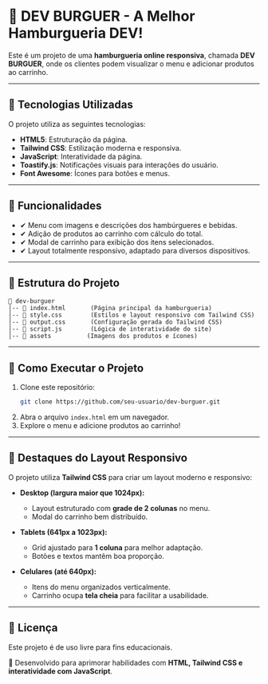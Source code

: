 # 🍔 DEV BURGUER - A Melhor Hamburgueria DEV!

Este é um projeto de uma **hamburgueria online responsiva**, chamada **DEV BURGUER**, 
onde os clientes podem visualizar o menu e adicionar produtos ao carrinho.

---

## 🚀 Tecnologias Utilizadas

O projeto utiliza as seguintes tecnologias:

- **HTML5**: Estruturação da página.
- **Tailwind CSS**: Estilização moderna e responsiva.
- **JavaScript**: Interatividade da página.
- **Toastify.js**: Notificações visuais para interações do usuário.
- **Font Awesome**: Ícones para botões e menus.

---

## 📌 Funcionalidades

- ✔ Menu com imagens e descrições dos hambúrgueres e bebidas.
- ✔ Adição de produtos ao carrinho com cálculo do total.
- ✔ Modal de carrinho para exibição dos itens selecionados.
- ✔ Layout totalmente responsivo, adaptado para diversos dispositivos.

---

## 📂 Estrutura do Projeto

```
📁 dev-burguer
│-- 📄 index.html       (Página principal da hamburgueria)
│-- 📄 style.css        (Estilos e layout responsivo com Tailwind CSS)
│-- 📄 output.css       (Configuração gerada do Tailwind CSS)
│-- 📄 script.js        (Lógica de interatividade do site)
│-- 📁 assets          (Imagens dos produtos e ícones)
```

---

## 🔧 Como Executar o Projeto

1. Clone este repositório:
   ```bash
   git clone https://github.com/seu-usuario/dev-burguer.git
   ```
2. Abra o arquivo `index.html` em um navegador.
3. Explore o menu e adicione produtos ao carrinho!

---

## 🎨 Destaques do Layout Responsivo

O projeto utiliza **Tailwind CSS** para criar um layout moderno e responsivo:

- **Desktop (largura maior que 1024px):**
  - Layout estruturado com **grade de 2 colunas** no menu.
  - Modal do carrinho bem distribuído.

- **Tablets (641px a 1023px):**
  - Grid ajustado para **1 coluna** para melhor adaptação.
  - Botões e textos mantêm boa proporção.

- **Celulares (até 640px):**
  - Itens do menu organizados verticalmente.
  - Carrinho ocupa **tela cheia** para facilitar a usabilidade.

---

## 📜 Licença

Este projeto é de uso livre para fins educacionais.

🔗 Desenvolvido para aprimorar habilidades com **HTML, Tailwind CSS e interatividade com JavaScript**. 

